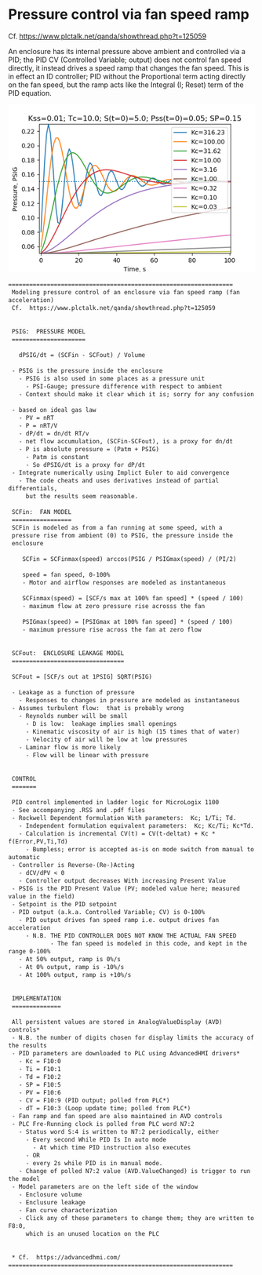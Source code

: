 # Pressure control via fan speed ramp

Cf. https://www.plctalk.net/qanda/showthread.php?t=125059

An enclosure has its internal pressure above ambient and controlled via a PID;
the PID CV (Controlled Variable; output) does not control fan speed directly,
it instead drives a speed ramp that changes the fan speed.  This is in effect
an ID controller; PID without the Proportional term acting directly on the fan
speed, but the ramp acts like the Integral (I; Reset) term of the PID equation.

![](https://github.com/drbitboy/pressure_control_via_fan_velocity/raw/master/src/dsdt_pressure_control/doc/img/dsdt_pressure_control.png)

    ================================================================
     Modeling pressure control of an enclosure via fan speed ramp (fan acceleration)
     Cf.  https://www.plctalk.net/qanda/showthread.php?t=125059
    
    
     PSIG:  PRESSURE MODEL
     =====================
    
       dPSIG/dt = (SCFin - SCFout) / Volume
    
     - PSIG is the pressure inside the enclosure
       - PSIG is also used in some places as a pressure unit
         - PSI-Gauge; pressure difference with respect to ambient
       - Context should make it clear which it is; sorry for any confusion
    
     - based on ideal gas law
       - PV = nRT
       - P = nRT/V
       - dP/dt = dn/dt RT/v
       - net flow accumulation, (SCFin-SCFout), is a proxy for dn/dt
       - P is absolute pressure = (Patm + PSIG)
         - Patm is constant
         - So dPSIG/dt is a proxy for dP/dt
     - Integrate numerically using Implict Euler to aid convergence
       - The code cheats and uses derivatives instead of partial differentials,
         but the results seem reasonable.
    
     SCFin:  FAN MODEL
     =================
     SCFin is modeled as from a fan running at some speed, with a
     pressure rise from ambient (0) to PSIG, the pressure inside the
     enclosure
    
        SCFin = SCFinmax(speed) arccos(PSIG / PSIGmax(speed) / (PI/2)
    
        speed = fan speed, 0-100%
        - Motor and airflow responses are modeled as instantaneous
    
        SCFinmax(speed) = [SCF/s max at 100% fan speed] * (speed / 100)
        - maximum flow at zero pressure rise acrosss the fan
    
        PSIGmax(speed) = [PSIGmax at 100% fan speed] * (speed / 100)
        - maximum pressure rise across the fan at zero flow
    
    
     SCFout:  ENCLOSURE LEAKAGE MODEL
     ================================
    
     SCFout = [SCF/s out at 1PSIG] SQRT(PSIG)
    
     - Leakage as a function of pressure
       - Responses to changes in pressure are modeled as instantaneous
     - Assumes turbulent flow:  that is probably wrong
       - Reynolds number will be small
         - D is low:  leakage implies small openings
         - Kinematic viscosity of air is high (15 times that of water)
         - Velocity of air will be low at low pressures
       - Laminar flow is more likely
         - Flow will be linear with pressure
    
    
     CONTROL
     =======
    
     PID control implemented in ladder logic for MicroLogix 1100
     - See accompanying .RSS and .pdf files
     - Rockwell Dependent formulation With parameters:  Kc; 1/Ti; Td.
       - Independent formulation equivalent parameters:  Kc; Kc/Ti; Kc*Td.
       - Calculation is incremental CV(t) = CV(t-deltat) + Kc * f(Error,PV,Ti,Td)
         - Bumpless; error is accepted as-is on mode switch from manual to automatic
     - Controller is Reverse-(Re-)Acting
       - dCV/dPV < 0
       - Controller output decreases With increasing Present Value
     - PSIG is the PID Present Value (PV; modeled value here; measured value in the field)
     - Setpoint is the PID setpoint
     - PID output (a.k.a. Controlled Variable; CV) is 0-100%
       - PID output drives fan speed ramp i.e. output drives fan acceleration
         - N.B. THE PID CONTROLLER DOES NOT KNOW THE ACTUAL FAN SPEED
                - The fan speed is modeled in this code, and kept in the range 0-100%
       - At 50% output, ramp is 0%/s
       - At 0% output, ramp is -10%/s
       - At 100% output, ramp is +10%/s
    
    
     IMPLEMENTATION
     ==============
    
     All persistent values are stored in AnalogValueDisplay (AVD) controls*
     - N.B. the number of digits chosen for display limits the accuracy of the results
     - PID parameters are downloaded to PLC using AdvancedHMI drivers*
       - Kc = F10:0
       - Ti = F10:1
       - Td = F10:2
       - SP = F10:5
       - PV = F10:6
       - CV = F10:9 (PID output; polled from PLC*)
       - dT = F10:3 (Loop update time; polled from PLC*)
     - Fan ramp and fan speed are also maintained in AVD controls
     - PLC Fre-Running clock is polled from PLC word N7:2
       - Status word S:4 is written to N7:2 periodically, either
         - Every second While PID Is In auto mode
           - At which time PID instruction also executes
         - OR
         - every 2s while PID is in manual mode.
       - Change of polled N7:2 value (AVD.ValueChanged) is trigger to run the model
     - Model parameters are on the left side of the window
       - Enclosure volume
       - Enclusure leakage
       - Fan curve characterization
       - Click any of these parameters to change them; they are written to F8:0,
         which is an unused location on the PLC
     
    
     * Cf.  https://advancedhmi.com/
    ================================================================
